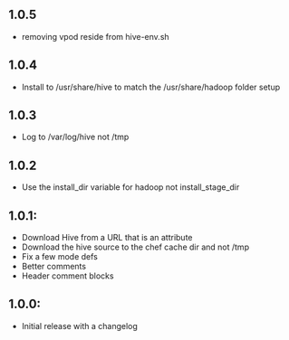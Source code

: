 ## 1.0.5
* removing vpod reside from hive-env.sh

## 1.0.4
* Install to /usr/share/hive to match the /usr/share/hadoop folder setup

## 1.0.3
* Log to /var/log/hive not /tmp

## 1.0.2
* Use the install_dir variable for hadoop not install_stage_dir

## 1.0.1:
* Download Hive from a URL that is an attribute
* Download the hive source to the chef cache dir and not /tmp
* Fix a few mode defs
* Better comments
* Header comment blocks

## 1.0.0:
* Initial release with a changelog